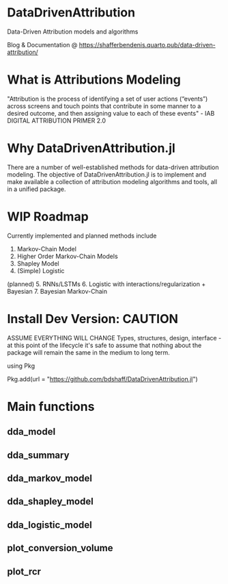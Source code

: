 # DataDrivenAttribution

Data-Driven Attribution models and algorithms

Blog & Documentation @ <https://shafferbendenis.quarto.pub/data-driven-attribution/>

# What is Attributions Modeling

"Attribution is the process of identifying a set of user actions (“events”) across screens and touch points that
contribute in some manner to a desired outcome, and then assigning value to each of these events" - IAB DIGITAL ATTRIBUTION PRIMER 2.0

# Why DataDrivenAttribution.jl
There are a number of well-established methods for data-driven attribution modeling.
The objective of DataDrivenAttribution.jl is to implement and make available a collection of attribution modeling algorithms and tools, all in a unified package.


# WIP Roadmap
Currently implemented and planned methods include
1. Markov-Chain Model
2. Higher Order Markov-Chain Models
3. Shapley Model
4. (Simple) Logistic

(planned)
5. RNNs/LSTMs 
6. Logistic with interactions/regularization + Bayesian
7. Bayesian Markov-Chain


# Install Dev Version: CAUTION

ASSUME EVERYTHING WILL CHANGE
Types, structures, design, interface - at this point of the lifecycle it's safe to assume that nothing about the package will remain the same in the medium to long term.

using Pkg

Pkg.add(url = "https://github.com/bdshaff/DataDrivenAttribution.jl")


# Main functions

## dda_model

## dda_summary

## dda_markov_model

## dda_shapley_model

## dda_logistic_model

## plot_conversion_volume

## plot_rcr